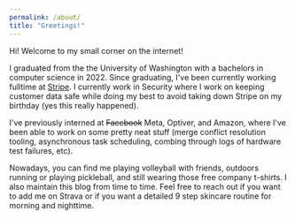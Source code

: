 ```yaml
---
permalink: /about/
title: "Greetings!"
---
```


Hi! Welcome to my small corner on the internet!

I graduated from the the University of Washington with a bachelors
in computer science in 2022. Since graduating, I've been currently working fulltime at [Stripe][stripe].
I currently work in Security where I work on keeping customer data safe
while doing my best to avoid taking down Stripe on my birthday (yes this really happened).

I've previously interned at ~~Facebook~~ Meta, Optiver, and Amazon, where
I've been able to work on some pretty neat stuff (merge conflict
resolution tooling, asynchronous task scheduling, combing through
logs of hardware test failures, etc).

Nowadays, you can find me playing volleyball with friends,
outdoors running or playing pickleball, and still wearing
those free company t-shirts. I also maintain this blog from
time to time. Feel free to reach out if you want to add me on Strava
or if you want a detailed 9 step skincare routine for morning and nighttime.

[stripe]: https://stripe.com/about